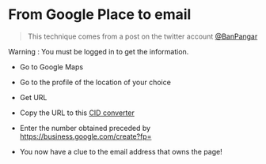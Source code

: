 # From Google Place to email

> This technique comes from a post on the twitter account
[@BanPangar](https://twitter.com/BanPangar/status/1743199870939177104)

Warning : You must be logged in to get the information.

- Go to Google Maps
- Go to the profile of the location of your choice
- Get URL
- Copy the URL to this [CID converter](https://pleper.com/index.php?do=tools&sdo=cid_converter)


- Enter the number obtained preceded by https://business.google.com/create?fp= 

- You now have a clue to the email address that owns the page!